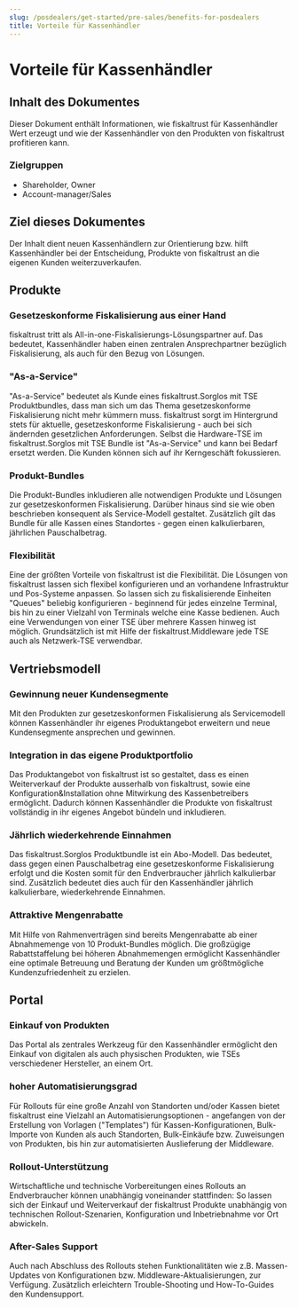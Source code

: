 ```yaml
---
slug: /posdealers/get-started/pre-sales/benefits-for-posdealers
title: Vorteile für Kassenhändler
---
```


# Vorteile für Kassenhändler

## Inhalt des Dokumentes

Dieser Dokument enthält Informationen, wie fiskaltrust für Kassenhändler Wert erzeugt und wie der Kassenhändler von den Produkten von fiskaltrust profitieren kann.

### Zielgruppen

- Shareholder, Owner
- Account-manager/Sales

## Ziel dieses Dokumentes

Der Inhalt dient neuen Kassenhändlern zur Orientierung bzw. hilft Kassenhändler bei der Entscheidung, Produkte von fiskaltrust an die eigenen Kunden weiterzuverkaufen.

## Produkte

### Gesetzeskonforme Fiskalisierung aus einer Hand

fiskaltrust tritt als All-in-one-Fiskalisierungs-Lösungspartner auf. Das bedeutet, Kassenhändler haben einen zentralen Ansprechpartner bezüglich Fiskalisierung, als auch für den Bezug von Lösungen.

### "As-a-Service"

"As-a-Service" bedeutet als Kunde eines fiskaltrust.Sorglos mit TSE Produktbundles, dass man sich um das Thema gesetzeskonforme Fiskalisierung nicht mehr kümmern muss. fiskaltrust sorgt im Hintergrund stets für aktuelle, gesetzeskonforme Fiskalisierung - auch bei sich ändernden gesetzlichen Anforderungen. Selbst die Hardware-TSE im fiskaltrust.Sorglos mit TSE Bundle ist "As-a-Service" und kann bei Bedarf ersetzt werden. Die Kunden können sich auf ihr Kerngeschäft fokussieren.

### Produkt-Bundles

Die Produkt-Bundles inkludieren alle notwendigen Produkte und Lösungen zur gesetzeskonformen Fiskalisierung. Darüber hinaus sind sie wie oben beschrieben konsequent als Service-Modell gestaltet. Zusätzlich gilt das Bundle für alle Kassen eines Standortes - gegen einen kalkulierbaren, jährlichen Pauschalbetrag.

### Flexibilität

Eine der größten Vorteile von fiskaltrust ist die Flexibilität. Die Lösungen von fiskaltrust lassen sich flexibel konfigurieren und an vorhandene Infrastruktur und Pos-Systeme anpassen. So lassen sich zu fiskalisierende Einheiten "Queues" beliebig konfigurieren - beginnend für jedes einzelne Terminal, bis hin zu einer Vielzahl von Terminals welche eine Kasse bedienen. Auch eine Verwendungen von einer TSE über mehrere Kassen hinweg ist möglich. Grundsätzlich ist mit Hilfe der fiskaltrust.Middleware jede TSE auch als Netzwerk-TSE verwendbar.

## Vertriebsmodell

### Gewinnung neuer Kundensegmente

Mit den Produkten zur gesetzeskonformen Fiskalisierung als Servicemodell können Kassenhändler ihr eigenes Produktangebot erweitern und neue Kundensegmente ansprechen und gewinnen.

### Integration in das eigene Produktportfolio

Das Produktangebot von fiskaltrust ist so gestaltet, dass es einen Weiterverkauf der Produkte ausserhalb von fiskaltrust, sowie eine Konfiguration&Installation ohne Mitwirkung des Kassenbetreibers ermöglicht. Dadurch können Kassenhändler die Produkte von fiskaltrust vollständig in ihr eigenes Angebot bündeln und inkludieren. 

### Jährlich wiederkehrende Einnahmen

Das fiskaltrust.Sorglos Produktbundle ist ein Abo-Modell. Das bedeutet, dass gegen einen Pauschalbetrag eine gesetzeskonforme Fiskalisierung erfolgt und die Kosten somit für den Endverbraucher jährlich kalkulierbar sind. Zusätzlich bedeutet dies auch für den Kassenhändler jährlich kalkulierbare, wiederkehrende Einnahmen.

### Attraktive Mengenrabatte

Mit Hilfe von Rahmenverträgen sind bereits Mengenrabatte ab einer Abnahmemenge von 10 Produkt-Bundles möglich. Die großzügige Rabattstaffelung bei höheren Abnahmemengen ermöglicht Kassenhändler eine optimale Betreuung und Beratung der Kunden um größtmögliche Kundenzufriedenheit zu erzielen.

## Portal

### Einkauf von Produkten

Das Portal als zentrales Werkzeug für den Kassenhändler ermöglicht den Einkauf von digitalen als auch physischen Produkten, wie TSEs verschiedener Hersteller, an einem Ort.

### hoher Automatisierungsgrad

Für Rollouts für eine große Anzahl von Standorten und/oder Kassen bietet fiskaltrust eine Vielzahl an Automatisierungsoptionen - angefangen von der Erstellung von Vorlagen ("Templates") für Kassen-Konfigurationen, Bulk-Importe von Kunden als auch Standorten, Bulk-Einkäufe bzw. Zuweisungen von Produkten, bis hin zur automatisierten Auslieferung der Middleware. 

### Rollout-Unterstützung

Wirtschaftliche und technische Vorbereitungen eines Rollouts an Endverbraucher können unabhängig voneinander stattfinden: So lassen sich der Einkauf und Weiterverkauf der fiskaltrust Produkte unabhängig von technischen Rollout-Szenarien, Konfiguration und Inbetriebnahme vor Ort abwickeln.

### After-Sales Support

Auch nach Abschluss des Rollouts stehen Funktionalitäten wie z.B. Massen-Updates von Konfigurationen bzw. Middleware-Aktualisierungen, zur Verfügung. Zusätzlich erleichtern Trouble-Shooting und How-To-Guides den Kundensupport.
